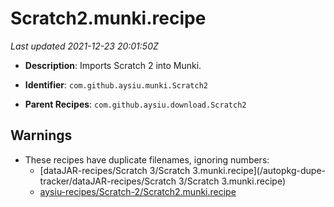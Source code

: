 # Scratch2.munki.recipe

_Last updated 2021-12-23 20:01:50Z_

- **Description**: Imports Scratch 2 into Munki.

- **Identifier**: `com.github.aysiu.munki.Scratch2`

- **Parent Recipes**: `com.github.aysiu.download.Scratch2`


## Warnings

- These recipes have duplicate filenames, ignoring numbers:
    - [dataJAR-recipes/Scratch 3/Scratch 3.munki.recipe](/autopkg-dupe-tracker/dataJAR-recipes/Scratch 3/Scratch 3.munki.recipe)
    - [aysiu-recipes/Scratch-2/Scratch2.munki.recipe](/autopkg-dupe-tracker/aysiu-recipes/Scratch-2/Scratch2.munki.recipe)